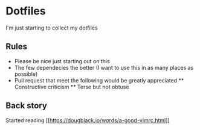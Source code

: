 # Dotfiles
I'm just starting to collect my dotfiles 

## Rules
* Please be nice just starting out on this
* The few dependecies the better (I want to use this in as many places as possible)
* Pull request that meet the following would be greatly appreciated
** Constructive criticism
** Terse but not obtuse

## Back story
Started reading [[https://dougblack.io/words/a-good-vimrc.html]]
